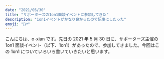 ```yaml
---
date: "2021/05/30"
title: "サポーターズの1on1面談イベントに参加してきた"
description: "1on1イベントがかなり良かったので記事にしたった"
emoji: "🤼‍♂️"
---
```


こんにちは、o-xian です。先日の 2021 年 5 月 30 日に、サポーターズ主催の 1on1 面談イベント（以下、1on1）があったので、参加してきました。今回はこの 1on1 についていろいろ書いていきたいと思います。

#
